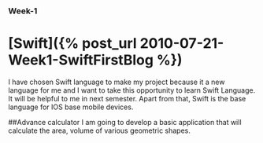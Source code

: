 ### Week-1
# [Swift]({% post_url 2010-07-21-Week1-SwiftFirstBlog %})

I have chosen Swift language to make my project because it a new language for me and 
I want to take this opportunity to learn Swift Language. It will be helpful to me in next semester. Apart from that,
Swift is the base language for IOS base mobile devices. 

##Advance calculator
I am going to develop a basic application that will calculate the area, volume of various geometric shapes.

